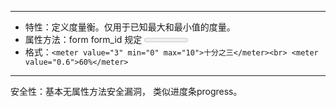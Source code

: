------
* 特性：定义度量衡。仅用于已知最大和最小值的度量。
* 属性方法：form 	form_id 	规定 <meter> 元素所属的一个或多个表单。<br>
          high 	number 	规定被视作高的值的范围。<br>
          low 	number 	规定被视作低的值的范围。<br>
          max 	number 	规定范围的最大值。<br>
          min 	number 	规定范围的最小值。<br>
          optimum 	number 	规定度量的优化值。<br>
          value 	number 	必需。规定度量的当前值。
* 格式：`<meter value="3" min="0" max="10">十分之三</meter><br>
       <meter value="0.6">60%</meter>`
       
------
安全性：基本无属性方法安全漏洞，
        类似进度条progress。
